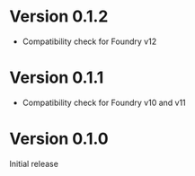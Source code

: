 # Version 0.1.2
- Compatibility check for Foundry v12

# Version 0.1.1
- Compatibility check for Foundry v10 and v11

# Version 0.1.0
Initial release
